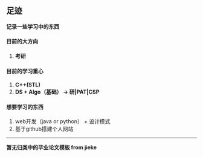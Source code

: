 ## 足迹

**记录一些学习中的东西**

#### 目前的大方向
1. **考研**

#### 目前的学习重心
1. **C++(STL)**
2. **DS + Algo（基础） -> 研|PAT|CSP**

#### 想要学习的东西
1. web开发（java or python） + 设计模式
2. 基于github搭建个人网站  

---

**暂无归类中的毕业论文模板 from jieke**
